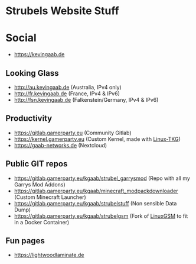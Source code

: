 # Strubels Website Stuff

# Social
* https://kevingaab.de

## Looking Glass 
* http://au.kevingaab.de (Australia, IPv4 only) 
* http://fr.kevingaab.de (France, IPv4 & IPv6) 
* http://fsn.kevingaab.de (Falkenstein/Germany, IPv4 & IPv6) 

## Productivity
* https://gitlab.gamerparty.eu (Community Gitlab)
* https://kernel.gamerparty.eu (Custom Kernel, made with [Linux-TKG](https://github.com/Frogging-Family/linux-tkg)) 
* https://gaab-networks.de (Nextcloud)

## Public GIT repos 
* https://gitlab.gamerparty.eu/kgaab/strubel_garrysmod (Repo with all my Garrys Mod Addons) 
* https://gitlab.gamerparty.eu/kgaab/minecraft_modpackdownloader (Custom Minecraft Launcher) 
* https://gitlab.gamerparty.eu/kgaab/strubelstuff (Non sensible Data Dump)
* https://gitlab.gamerparty.eu/kgaab/strubelgsm (Fork of [LinuxGSM](https://github.com/GameServerManagers/LinuxGSM) to fit in a Docker Container) 

## Fun pages
* https://lightwoodlaminate.de 
